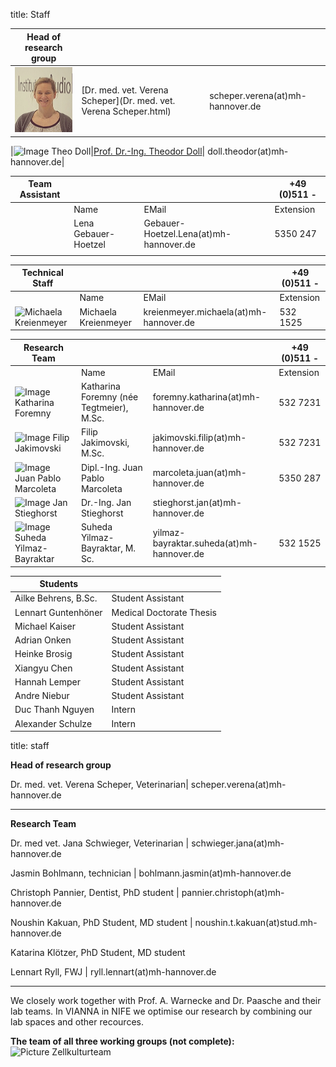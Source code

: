 title: Staff

|Head of research group|        |   |
|--------------|:---------------|----|
|![Picture Verena Scheper](Verena.jpg) |[Dr. med. vet. Verena Scheper](Dr. med. vet. Verena Scheper.html)|	scheper.verena(at)mh-hannover.de|   

|![Image Theo Doll](Doll2.png)|[Prof. Dr.-Ing. Theodor Doll](pagedoll.html)|	doll.theodor(at)mh-hannover.de|   

|Team Assistant   |       |   | +49 (0)511 -  |
|--------------|:---------------------|------|---|
|   |Name| EMail|Extension|
| | Lena Gebauer-Hoetzel	| Gebauer-Hoetzel.Lena(at)mh-hannover.de|5350 247 |
|                                   |     ||

|Technical Staff|                     |      |    +49 (0)511 -  |
|--------------|:---------------------|------|-----|
|   |Name| EMail|Extension|
|![Michaela Kreienmeyer](Michaela2.png) | Michaela Kreienmeyer	|	kreienmeyer.michaela(at)mh-hannover.de     | 532 1525|

|Research Team  |    |  | +49 (0)511 - |
|---------|:------|------|-----|
|   |Name| EMail|Extension|
|![Image Katharina Foremny](Katharina3.png)  | Katharina Foremny (née Tegtmeier), M.Sc. 	|	foremny.katharina(at)mh-hannover.de | 532 7231|
| ![Image Filip Jakimovski](Filip.png) |Filip Jakimovski, M.Sc. | jakimovski.filip(at)mh-hannover.de|532 7231|
|  ![Image Juan Pablo Marcoleta](Juan2.png)  | Dipl.-Ing. Juan Pablo Marcoleta | marcoleta.juan(at)mh-hannover.de|5350 287 |
|![Image Jan Stieghorst ](Jan.png) |  Dr.-Ing. Jan Stieghorst|	stieghorst.jan(at)mh-hannover.de|    
|![Image Suheda Yilmaz-Bayraktar](suheda.png) |Suheda Yilmaz-Bayraktar, M. Sc. | yilmaz-bayraktar.suheda(at)mh-hannover.de| 532 1525|



|  Students   ||
|-----------|-------------|
|Ailke Behrens, B.Sc. | Student Assistant|
|Lennart Guntenhöner | Medical Doctorate Thesis|
|Michael Kaiser | Student Assistant|
|Adrian Onken| Student Assistant|
|Heinke Brosig | Student Assistant|
|Xiangyu Chen | Student Assistant|
|Hannah Lemper | Student Assistant| 
|Andre Niebur | Student Assistant|
|Duc Thanh Nguyen | Intern |
|Alexander Schulze|Intern|





title: staff

**Head of research group**

Dr. med. vet. Verena Scheper, Veterinarian| scheper.verena(at)mh-hannover.de


---------------------------
**Research Team**

Dr. med vet. Jana Schwieger, Veterinarian | schwieger.jana(at)mh-hannover.de

Jasmin Bohlmann, technician  | bohlmann.jasmin(at)mh-hannover.de

Christoph Pannier, Dentist, PhD student | pannier.christoph(at)mh-hannover.de

Noushin Kakuan, PhD Student, MD student | noushin.t.kakuan(at)stud.mh-hannover.de

Katarina Klötzer, PhD Student, MD student 

Lennart Ryll, FWJ | ryll.lennart(at)mh-hannover.de


-----------------------------

We closely work together with Prof. A. Warnecke and Dr. Paasche and their lab teams. In VIANNA in NIFE we optimise our research by combining our lab spaces and other recources. 

**The team of all three working groups (not complete):** 
![Picture Zellkulturteam](Zellkulturteam.jpg)  
